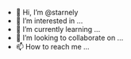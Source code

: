 - 👋 Hi, I’m @starnely
- 👀 I’m interested in ...
- 🌱 I’m currently learning ...
- 💞️ I’m looking to collaborate on ...
- 📫 How to reach me ...

<!---
starnely/starnely is a ✨ special ✨ repository because its `README.md` (this file) appears on your GitHub profile.
You can click the Preview link to take a look at your changes.
--->
